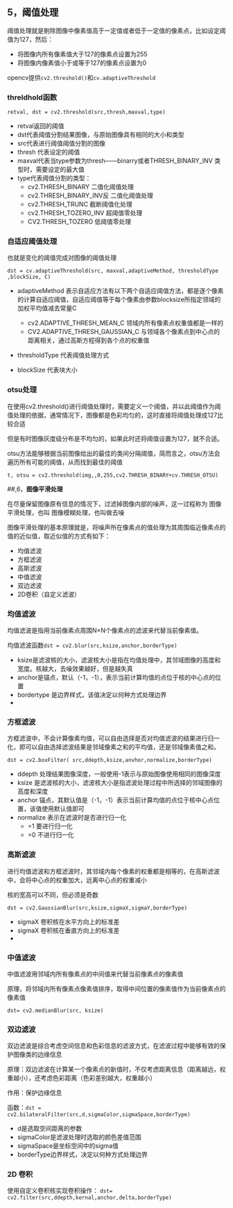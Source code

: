 
## 5，**阈值处理**

阈值处理就是剔除图像中像素值高于一定值或者低于一定值的像素点，比如设定阈值为127，然后：
- 将图像内所有像素值大于127的像素点设置为255
- 将图像内像素值小于或等于127的像素点设置为0
  
opencv提供`cv2.threshold()`和`cv.adaptiveThreshold`

### **threldhold函数**

`retval, dst = cv2.threshold(src,thresh,maxval,type) `

  - retval返回的阈值
  - dst代表阈值分割结果图像，与原始图像具有相同的大小和类型
  - src代表进行阈值阈值分割的图像
  - thresh 代表设定的阈值
  - maxval代表当type参数为thresh——binarry或者THRESH_BINARY_INV 类型时，需要设定的最大值
  - type代表阈值分割的类型：
    - cv2.THRESH_BINARY       二值化阈值处理
    - cv2.THRESH_BINARY_INV反 二值化阈值处理
    - cv2.THRESH_TRUNC        截断阈值化处理
    - cv2.THRESH_TOZERO_INV   超阈值零处理
    - CV2.THRESH_TOZERO       低阈值零处理   

### **自适应阈值处理**

也就是变化的阈值完成对图像的阈值处理

`dst = cv.adaptiveThreshold(src, maxval,adaptiveMethod, thresholdType ,blockSize, C)`

  - adaptiveMethod  表示自适应方法有以下两个自适应阈值方法，都是逐个像素的计算自适应阈值，自适应阈值等于每个像素由参数blocksize所指定领域的加权平均值减去常量C
    - cv2.ADAPTIVE_THRESH_MEAN_C      领域内所有像素点权重值都是一样的
    - CV2.ADAPTIVE_THRESH_GAUSSIAN_C  与领域各个像素点到中心点的距离相关，通过高斯方程得到各个点的权重值
  
  - thresholdType   代表阈值处理方式
  - blockSize       代表块大小
 

### **otsu处理**

在使用cv2.threshold()进行阈值处理时，需要定义一个阈值，并以此阈值作为阈值处理的依据，通常情况下，图像都是色彩均匀的，这时直接将阈值处理成127比较合适

但是有时图像灰度级分布是不均匀的，如果此时还将阈值设置为127，就不合适。

otsu方法能够根据当前图像给出的最佳的类间分隔阈值，简而言之，otsu方法会遍历所有可能的阈值，从而找到最佳的阈值

`t, otsu = cv2.threshold(img,,0,255,cv2.THRESH_BINARY+cv.THRESH_OTSU)`



##,6，**图像平滑处理**

在尽量保留图像原有信息的情况下，过滤掉图像内部的噪声，这一过程称为 图像平滑处理，也叫 图像模糊处理，也叫做去噪

图像平滑处理的基本原理就是，将噪声所在像素点的值处理为其周围临近像素点的值的近似值，取近似值的方式有如下：
  - 均值滤波
  - 方框滤波
  - 高斯滤波
  - 中值滤波
  - 双边滤波
  - 2D卷积（自定义滤波）

### **均值滤波**

均值滤波是指用当前像素点周围N×N个像素点的滤波来代替当前像素值。

均值滤波函数`dst = cv2.blur(src,ksize,anchor,borderType)`
  - ksize是滤波核的大小，滤波核大小是指在均值处理中，其邻域图像的高度和宽度。核越大，去噪效果越好，但是越失真
  - anchor是锚点，默认（-1，-1），表示当前计算均值的点位于核的中心点的位置
  - bordertype 是边界样式，该值决定以何种方式处理边界
  - 
### **方框滤波**

方框滤波中，不会计算像素均值，可以自由选择是否对均值滤波的结果进行归一化，即可以自由选择滤波结果是邻域像素之和的平均值，还是邻域像素值之和。

`dst = cv2.boxFilter( src,ddepth,ksize,anvhor,normalize,borderType)`
  - ddepth 处理结果图像深度，一般使用-1表示与原始图像使用相同的图像深度
  - ksize 是滤波核的大小，滤波核大小是指滤波处理过程中所选择的邻域图像的高度和深度
  - anchor 锚点，其默认值是（-1，-1）表示当前计算均值的点位于核中心点位置，该值使用默认值即可
  - normalize 表示在滤波时是否进行归一化
    - =1 要进行归一化
    - =0 不进行归一化


### **高斯滤波**

进行均值滤波和方框滤波时，其邻域内每个像素的权重都是相等的，在高斯滤波中，会将中心点的权重加大，远离中心点的权重减小

核的宽高可以不同，但必须是奇数

`dst = cv2.GaussianBlur(src,ksize,sigmaX,sigmaY,borderType)`
  - sigmaX 卷积核在水平方向上的标准差
  - sigmaX 卷积核在垂直方向上的标准差
- 

### **中值滤波**

中值滤波用邻域内所有像素点的中间值来代替当前像素点的像素值

原理，将邻域内所有像素点像素值排序，取得中间位置的像素值作为当前像素点的像素值

`dst= cv2.medianBlur(src, ksize)`

### **双边滤波**

双边滤波是综合考虑空间信息和色彩信息的滤波方式，在滤波过程中能够有效的保护图像类的边缘信息

原理：双边滤波在计算某一个像素点的新值时，不仅考虑距离信息（距离越远，权重越小），还考虑色彩距离（色彩差别越大，权重越小）

作用：保护边缘信息

函数：`dst = cv2.bilateralFilter(src,d,sigmaColor,sigmaSpace,borderType)`
  - d是选取空间距离的参数
  - sigmaColor是滤波处理时选取的颜色差值范围
  - sigmaSpace是坐标空间中的sigma值
  - borderType边界样式，决定以何种方式处理边界


### **2D 卷积**

使用自定义卷积核实现卷积操作：
`dst= cv2.filter(src,ddepth,kernal,anchor,delta,borderType)`
